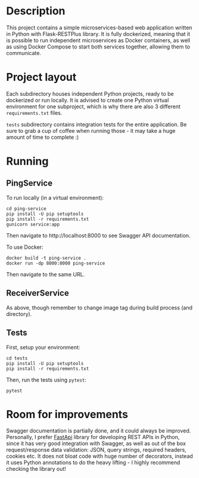 # Description

This project contains a simple microservices-based web application written in Python with Flask-RESTPlus library. It is
fully dockerized, meaning that it is possible to run independent microservices as Docker containers, as well as using
Docker Compose to start both services together, allowing them to communicate.

# Project layout

Each subdirectory houses independent Python projects, ready to be dockerized or run locally. It is advised to create one
Python virtual environment for one subproject, which is why there are also 3 different `requirements.txt` files.

`tests` subdirectory contains integration tests for the entire application. Be sure to grab a cup of coffee when running
those - it may take a huge amount of time to complete :)

# Running

## PingService

To run locally (in a virtual environment):

```shell
cd ping-service
pip install -U pip setuptools
pip install -r requirements.txt
gunicorn service:app
```

Then navigate to http://localhost:8000 to see Swagger API documentation.

To use Docker:

```shell
docker build -t ping-service .
docker run -dp 8000:8000 ping-service
```

Then navigate to the same URL.

## ReceiverService

As above, though remember to change image tag during build process (and directory).

## Tests

First, setup your environment:

```shell
cd tests
pip install -U pip setuptools
pip install -r requirements.txt
```

Then, run the tests using `pytest`:

```shell
pytest
```

# Room for improvements

Swagger documentation is partially done, and it could always be improved. Personally, I prefer
[FastApi](https://fastapi.tiangolo.com/) library for developing REST APIs in Python, since it has very good integration
with Swagger, as well as out of the box request/response data validation: JSON, query strings, required headers, cookies
etc. It does not bloat code with huge number of decorators, instead it uses Python annotations to do the heavy lifting -
I highly recommend checking the library out!
